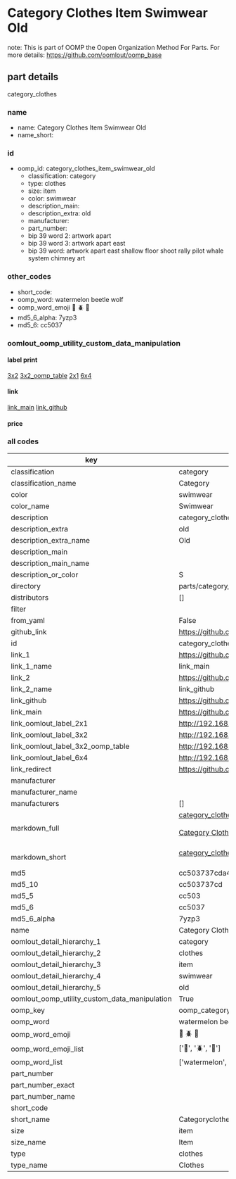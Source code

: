 # Category Clothes Item Swimwear Old  

note: This is part of OOMP the Oopen Organization Method For Parts. For more details: https://github.com/oomlout/oomp_base

##  part details
  



category_clothes



### name
* name: Category Clothes Item Swimwear Old
* name_short: 
### id
* oomp_id: category_clothes_item_swimwear_old
  * classification: category
  * type: clothes
  * size: item
  * color: swimwear
  * description_main: 
  * description_extra: old
  * manufacturer: 
  * part_number: 
  * bip 39 word 2: artwork apart
  * bip 39 word 3: artwork apart east
  * bip 39 word: artwork apart east shallow floor shoot rally pilot whale system chimney art

### other_codes
* short_code: 
* oomp_word: watermelon beetle wolf
* oomp_word_emoji :watermelon: :beetle: :wolf:
* md5_6_alpha: 7yzp3
* md5_6: cc5037






### oomlout_oomp_utility_custom_data_manipulation
#### label print
[3x2](http://192.168.1.245:1112/?label=oomp%207yzp3)
[3x2_oomp_table](http://192.168.1.108:1112/?label=oomp%207yzp3)
[2x1](http://192.168.1.242:1112/?label=oomp%207yzp3)
[6x4](http://192.168.1.55:1112/?label=oomp%207yzp3)    

#### link

[link_main](https://github.com/oomlout/oomlout_oomp_version_1_messy/tree/main/parts/category_clothes_item_swimwear_old) [link_github](https://github.com/oomlout/oomlout_oomp_version_1_messy/tree/main/parts/category_clothes_item_swimwear_old)                             

#### price







### all codes 
| key | value |  
| --- | --- |  
| classification | category |  
| classification_name | Category |  
| color | swimwear |  
| color_name | Swimwear |  
| description | category_clothes |  
| description_extra | old |  
| description_extra_name | Old |  
| description_main |  |  
| description_main_name |  |  
| description_or_color | S  |  
| directory | parts/category_clothes_item_swimwear_old |  
| distributors | [] |  
| filter |  |  
| from_yaml | False |  
| github_link | https://github.com/oomlout/oomlout_oomp_part_src/tree/main/parts/category_clothes_item_swimwear_old |  
| id | category_clothes_item_swimwear_old |  
| link_1 | https://github.com/oomlout/oomlout_oomp_version_1_messy/tree/main/parts/category_clothes_item_swimwear_old |  
| link_1_name | link_main |  
| link_2 | https://github.com/oomlout/oomlout_oomp_version_1_messy/tree/main/parts/category_clothes_item_swimwear_old |  
| link_2_name | link_github |  
| link_github | https://github.com/oomlout/oomlout_oomp_version_1_messy/tree/main/parts/category_clothes_item_swimwear_old |  
| link_main | https://github.com/oomlout/oomlout_oomp_version_1_messy/tree/main/parts/category_clothes_item_swimwear_old |  
| link_oomlout_label_2x1 | http://192.168.1.242:1112/?label=oomp%207yzp3 |  
| link_oomlout_label_3x2 | http://192.168.1.245:1112/?label=oomp%207yzp3 |  
| link_oomlout_label_3x2_oomp_table | http://192.168.1.108:1112/?label=oomp%207yzp3 |  
| link_oomlout_label_6x4 | http://192.168.1.55:1112/?label=oomp%207yzp3 |  
| link_redirect | https://github.com/oomlout/oomlout_oomp_version_1_messy/tree/main/parts/category_clothes_item_swimwear_old |  
| manufacturer |  |  
| manufacturer_name |  |  
| manufacturers | [] |  
| markdown_full | [category_clothes_item_swimwear_old](none)<br>[](none)<br>[Category Clothes Item Swimwear Old](none)<br><br> |  
| markdown_short | [category_clothes_item_swimwear_old](none)<br><br> |  
| md5 | cc503737cda4f62b1a2cbc508b429069 |  
| md5_10 | cc503737cd |  
| md5_5 | cc503 |  
| md5_6 | cc5037 |  
| md5_6_alpha | 7yzp3 |  
| name | Category Clothes Item Swimwear Old |  
| oomlout_detail_hierarchy_1 | category |  
| oomlout_detail_hierarchy_2 | clothes |  
| oomlout_detail_hierarchy_3 | item |  
| oomlout_detail_hierarchy_4 | swimwear |  
| oomlout_detail_hierarchy_5 | old |  
| oomlout_oomp_utility_custom_data_manipulation | True |  
| oomp_key | oomp_category_clothes_item_swimwear_old |  
| oomp_word | watermelon beetle wolf |  
| oomp_word_emoji | :watermelon: :beetle: :wolf: |  
| oomp_word_emoji_list | [':watermelon:', ':beetle:', ':wolf:'] |  
| oomp_word_list | ['watermelon', 'beetle', 'wolf'] |  
| part_number |  |  
| part_number_exact |  |  
| part_number_name |  |  
| short_code |  |  
| short_name | Categoryclothes |  
| size | item |  
| size_name | Item |  
| type | clothes |  
| type_name | Clothes |  
